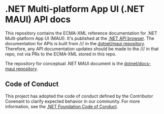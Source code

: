 # .NET Multi-platform App UI (.NET MAUI) API docs

This repository contains the ECMA-XML reference documentation for .NET Multi-platform App UI (MAUI). It's published at the [.NET API browser](https://docs.microsoft.com/dotnet/api/). The documentation for APIs is built from /// in the [dotnet/maui repository](https://github.com/dotnet/maui). Therefore, any API documentation updates should be made to the /// in that repo, not via PRs to the ECMA-XML stored in this repo.

The repository for conceptual .NET MAUI document is the [dotnet/docs-maui repository](https://github.com/dotnet/docs-maui).

## Code of Conduct

This project has adopted the code of conduct defined by the Contributor Covenant to clarify expected behavior in our community. For more information, see the [.NET Foundation Code of Conduct](https://dotnetfoundation.org/code-of-conduct).
